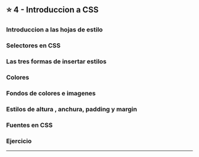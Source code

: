 

## :star: 4 - Introduccion a CSS


### Introduccion a las hojas de estilo

### Selectores en CSS

### Las tres formas de insertar estilos

### Colores

### Fondos de colores e imagenes

### Estilos de altura , anchura, padding y margin

### Fuentes en CSS

### Ejercicio

---